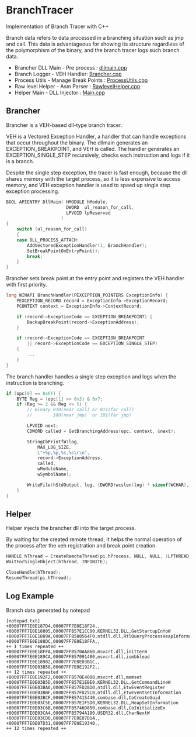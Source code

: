 # BranchTracer

Implementation of Branch Tracer with C++

Branch data refers to data processed in a branching situation such as jmp and call. This data is advantageous for showing its structure regardless of the polymorphism of the binary, and the branch tracer logs such branch data.

- Brancher DLL Main - Pre process :  [dllmain.cpp](https://github.com/revsic/BranchTracer/blob/master/Brancher/Brancher/dllmain.cpp)
- Branch Logger - VEH Handler: [Brancher.cpp](https://github.com/revsic/BranchTracer/blob/master/Brancher/Brancher/Brancher.cpp)
- Process Utils - Manage Break Points : [ProcessUtils.cpp](https://github.com/revsic/BranchTracer/blob/master/Brancher/Brancher/ProcessUtils.cpp)
- Raw level Helper - Asm Parser : [RawlevelHelper.cpp](https://github.com/revsic/BranchTracer/blob/master/Brancher/Brancher/RawlevelHelper.cpp)
- Helper Main - DLL Injector : [Main.cpp](https://github.com/revsic/BranchTracer/blob/master/Brancher/Helper/main.cpp)

## Brancher

Brancher is a VEH-based dll-type branch tracer.

VEH is a Vectored Exception Handler, a handler that can handle exceptions that occur throughout the binary. The dllmain generates an EXCEPTION_BREAKPOINT, and VEH is called. The handler generates an EXCEPTION_SINGLE_STEP recursively, checks each instruction and logs if it is a branch.

Despite the single step exception, the tracer is fast enough, because the dll shares memory with the target process, so it is less expensive to access memory, and VEH exception handler is used to speed up single step exception processing.

```cpp
BOOL APIENTRY DllMain( HMODULE hModule,
                       DWORD  ul_reason_for_call,
                       LPVOID lpReserved
					 )
{
    switch (ul_reason_for_call)
    {
    case DLL_PROCESS_ATTACH:
        AddVectoredExceptionHandler(1, BranchHandler);
        SetBreakPointOnEntryPoint();
        break;
    }
}
```

Brancher sets break point at the entry point and registers the VEH handler with first priority.

```cpp
long WINAPI BranchHandler(PEXCEPTION_POINTERS ExceptionInfo) {
	PEXCEPTION_RECORD record = ExceptionInfo->ExceptionRecord;
	PCONTEXT context = ExceptionInfo->ContextRecord;

	if (record->ExceptionCode == EXCEPTION_BREAKPOINT) {
		BackupBreakPoint(record->ExceptionAddress);
	}

	if (record->ExceptionCode == EXCEPTION_BREAKPOINT
		|| record->ExceptionCode == EXCEPTION_SINGLE_STEP)
	{
        ...
    }
}
```

The branch handler handles a single step exception and logs when the instruction is branching.

```cpp
if (opc[0] == 0xFF) {
    BYTE Reg = (opc[1] >> 0x3) & 0x7;
    if (Reg >= 2 && Reg <= 5) {
        // Binary 010(near call) or 011(far call)
        //        100(near jmp)  or 101(far jmp)

        LPVOID next;
        CDWORD called = GetBranchingAddress(opc, context, &next);

        StringCbPrintfW(log,
            MAX_LOG_SIZE,
            L"+%p,%p,%s,%s\r\n",
            record->ExceptionAddress,
            called,
            wModuleName,
            wSymbolName);

        WriteFile(hStdOutput, log, (DWORD)wcslen(log) * sizeof(WCHAR), &written, NULL);
    }
}
```

## Helper

Helper injects the brancher dll into the target process.

By waiting for the created remote thread, it helps the normal operation of the process after the veh registration and break point creation.

```cpp
HANDLE hThread = CreateRemoteThread(pi.hProcess, NULL, NULL, (LPTHREAD_START_ROUTINE)lpFunction, lpParam, NULL, NULL);
WaitForSingleObject(hThread, INFINITE);

CloseHandle(hThread);
ResumeThread(pi.hThread);
```

## Log Example

Branch data generated by notepad

```
[notepad.txt]
+00007FF7E0E187D4,00007FF7E0E18F24,,
+00007FF7E0E18805,00007FFB57E1CC00,KERNEL32.DLL,GetStartupInfoW
+00007FF7E0E1889A,00007FFB580564F0,ntdll.dll,RtlQueryProcessHeapInformation
+00007FF7E0E188DC,00007FF7E0E18FFA,,
++ 1 times repeated ++
+00007FF7E0E18FFA,00007FFB570AA860,msvcrt.dll,initterm
+00007FF7E0E189CA,00007FFB57091480,msvcrt.dll,ismbblead
+00007FF7E0E18982,00007FF7E0E03B1C,,
+00007FF7E0E03B58,00007FF7E0E192F2,,
++ 12 times repeated ++
+00007FF7E0E192F2,00007FFB570E4080,msvcrt.dll,memset
+00007FF7E0E03B5D,00007FFB57E1EBE0,KERNEL32.DLL,GetCommandLineW
+00007FF7E0E03BA0,00007FFB57FD2810,ntdll.dll,EtwEventRegister
+00007FF7E0E03BBF,00007FFB57FD25C0,ntdll.dll,EtwEventSetInformation
+00007FF7E0E03BCF,00007FFB57415440,combase.dll,CoCreateGuid
+00007FF7E0E03C5E,00007FFB57E1F5D0,KERNEL32.DLL,HeapSetInformation
+00007FF7E0E03C6B,00007FFB5746D850,combase.dll,CoInitializeEx
+00007FF7E0E03CA4,00007FFB5794A180,USER32.dll,CharNextW
+00007FF7E0E03CD0,00007FF7E0E07D14,,
+00007FF7E0E07D31,00007FF7E0E19340,,
++ 12 times repeated ++
```
